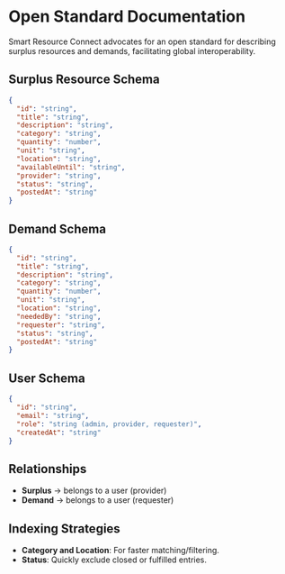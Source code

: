 # Open Standard Documentation

Smart Resource Connect advocates for an open standard for describing surplus resources and demands, facilitating global interoperability.

## Surplus Resource Schema

```json
{
  "id": "string",
  "title": "string",
  "description": "string",
  "category": "string",
  "quantity": "number",
  "unit": "string",
  "location": "string",
  "availableUntil": "string",
  "provider": "string",
  "status": "string",
  "postedAt": "string"
}
```

## Demand Schema

```json
{
  "id": "string",
  "title": "string",
  "description": "string",
  "category": "string",
  "quantity": "number",
  "unit": "string",
  "location": "string",
  "neededBy": "string",
  "requester": "string",
  "status": "string",
  "postedAt": "string"
}
```

## User Schema

```json
{
  "id": "string",
  "email": "string",
  "role": "string (admin, provider, requester)",
  "createdAt": "string"
}
```

## Relationships

- **Surplus** → belongs to a user (provider)
- **Demand** → belongs to a user (requester)

## Indexing Strategies

- **Category and Location**: For faster matching/filtering.
- **Status**: Quickly exclude closed or fulfilled entries. 